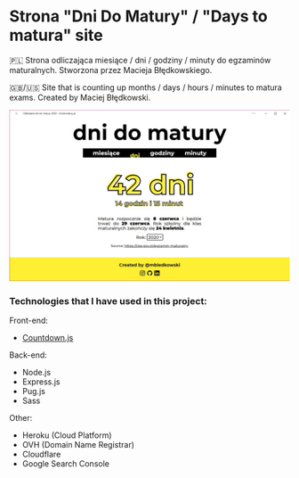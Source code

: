 # Strona "Dni Do Matury" / "Days to matura" site
🇵🇱 Strona odliczająca miesiące / dni / godziny / minuty do egzaminów maturalnych. Stworzona przez Macieja Błędkowskiego.

🇬🇧/🇺🇸 Site that is counting up months / days / hours / minutes to matura exams. Created by Maciej Błędkowski.

![Thumbnail](/public/img/thumbnail.jpg)

### Technologies that I have used in this project:
 Front-end:
 - [Countdown.js](https://github.com/mckamey/countdownjs)
 
 Back-end:
 - Node.js
 - Express.js
 - Pug.js
 - Sass
 
 Other: 
 - Heroku (Cloud Platform)
 - OVH (Domain Name Registrar)
 - Cloudflare
 - Google Search Console

